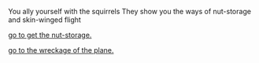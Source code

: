 You ally yourself with the squirrels
They show you the ways of nut-storage and skin-winged flight

[go to get the nut-storage.](./go-to-get-nut/go-to-get-nut.md)

[go to the wreckage of the plane.](./go-to-find-plane/go-to-find-plane.md)
